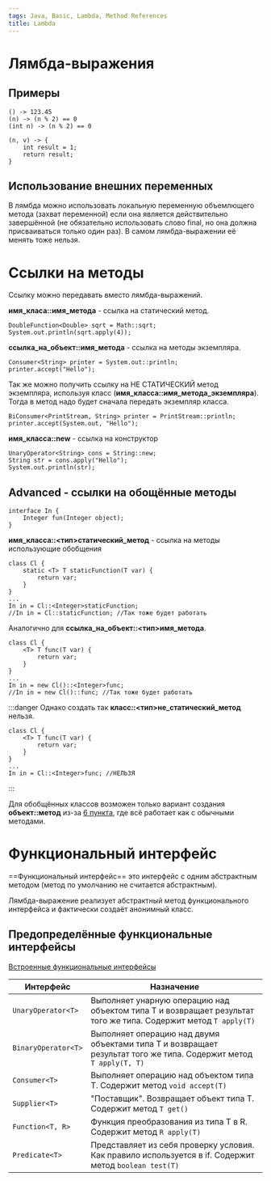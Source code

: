 ```yaml
---
tags: Java, Basic, Lambda, Method References
title: Lambda
---
```

# Лямбда-выражения

## Примеры
```java=
() -> 123.45
(n) -> (n % 2) == 0
(int n) -> (n % 2) == 0

(n, v) -> {
    int result = 1;
    return result;
}
```

## Использование внешних переменных

В лямбда можно использовать локальную переменную объемлющего метода (захват переменной) если она является действительно завершённой (не обязательно использовать слово final, но она должна присваиваться только один раз). В самом лямбда-выражении её менять тоже нельзя.

# Ссылки на методы

Ссылку можно передавать вместо лямбда-выражений.

**имя_класа::имя_метода** - ссылка на статический метод.
```java=
DoubleFunction<Double> sqrt = Math::sqrt;
System.out.println(sqrt.apply(4));
```

**ссылка_на_объект::имя_метода** - ссылка на методы экземпляра.
```java=
Consumer<String> printer = System.out::println;
printer.accept("Hello");
```

Так же можно получить ссылку на НЕ СТАТИЧЕСКИЙ метод экземпляра, используя класс (**имя_класса::имя_метода_экземпляра**). Тогда в метод надо будет сначала передать экземпляр класса.
```java=
BiConsumer<PrintStream, String> printer = PrintStream::println;
printer.accept(System.out, "Hello");
```

**имя_класса::new** - ссылка на конструктор
```java=
UnaryOperator<String> cons = String::new;
String str = cons.apply("Hello");
System.out.println(str);
```

## Advanced - ссылки на обощённые методы

```java=
interface In {
    Integer fun(Integer object);
}
```

**имя_класса::<тип>статический_метод** - ссылка на методы использующие обобщения
```java=
class Cl {
    static <T> T staticFunction(T var) {
        return var;
    }
}
...
In in = Cl::<Integer>staticFunction;
//In in = Cl::staticFunction; //Так тоже будет работать
```

Аналогично для **ссылка_на_объект::<тип>имя_метода**.
```java=
class Cl {
    <T> T func(T var) {
        return var;
    }
}
...
In in = new Cl()::<Integer>func;
//In in = new Cl()::func; //Так тоже будет работать
```

:::danger
Однако создать так **класс::<тип>не_статический_метод** нельзя.
```java=
class Cl {
    <T> T func(T var) {
        return var;
    }
}
...
In in = Cl::<Integer>func; //НЕЛЬЗЯ
```
:::

Для обобщённых классов возможен только вариант создания **объект::метод** из-за [6 пункта](/tUcKWR8mTXmqC4XP2WXoJA), где всё работает как с обычными методами.

# Функциональный интерфейс

==Функциональный интерфейс== это интерфейс с одним абстрактным методом (метод по умолчанию не считается абстрактным).

Лямбда-выражение реализует абстрактный метод функционального интерфейса и фактически создаёт анонимный класс.

## Предопределённые функциональные интерфейсы

[Встроенные функциональные интерфейсы](https://metanit.com/java/tutorial/9.3.php)

| Интерфейс           | Назначение                                                                                                        |
| ------------------- | ----------------------------------------------------------------------------------------------------------------- |
| `UnaryOperator<T>`  | Выполняет унарную операцию над объектом типа Т и возвращает результат того же типа. Содержит метод `T apply(T)`   |
| `BinaryOperator<T>` | Выполняет операцию над двумя объектами типа Т и возвращает результат того же типа. Содержит метод `T apply(T, T)` |
| `Consumer<T>`       | Выполняет операцию над объектом типа T. Содержит метод `void accept(T)`                                           |
| `Supplier<T>`       | "Поставщик". Возвращает объект типа T. Содержит метод `T get()`                                                   |
| `Function<T, R>`    | Функция преобразования из типа T в R. Содержит метод `R apply(T)`                                                 |
| `Predicate<T>`      | Представляет из себя проверку условия. Как правило используется в if. Содержит метод `boolean test(T)`            |

